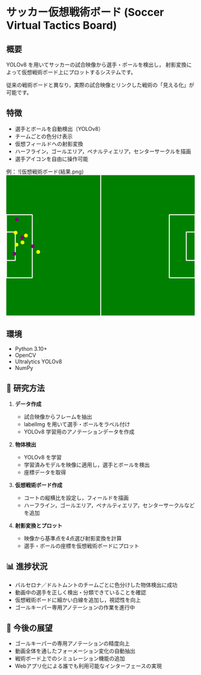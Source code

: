 # サッカー仮想戦術ボード (Soccer Virtual Tactics Board)

## 概要
YOLOv8 を用いてサッカーの試合映像から選手・ボールを検出し，
射影変換によって仮想戦術ボード上にプロットするシステムです。

従来の戦術ボードと異なり，実際の試合映像とリンクした戦術の「見える化」が可能です。

## 特徴
- 選手とボールを自動検出（YOLOv8）
- チームごとの色分け表示
- 仮想フィールドへの射影変換
- ハーフライン，ゴールエリア，ペナルティエリア，センターサークルを描画
- 選手アイコンを自由に操作可能

例： ![仮想戦術ボード(結果.png)
![結果](結果.png)

## 環境
- Python 3.10+
- OpenCV
- Ultralytics YOLOv8
- NumPy

## 🔬 研究方法
1. **データ作成**  
   - 試合映像からフレームを抽出  
   - labelImg を用いて選手・ボールをラベル付け  
   - YOLOv8 学習用のアノテーションデータを作成  

2. **物体検出**  
   - YOLOv8 を学習  
   - 学習済みモデルを映像に適用し，選手とボールを検出  
   - 座標データを取得  

3. **仮想戦術ボード作成**  
   - コートの縦横比を設定し，フィールドを描画  
   - ハーフライン，ゴールエリア，ペナルティエリア，センターサークルなどを追加  

4. **射影変換とプロット**  
   - 映像から基準点を4点選び射影変換を計算  
   - 選手・ボールの座標を仮想戦術ボードにプロット  

## 📊 進捗状況
- バルセロナ／ドルトムントのチームごとに色分けした物体検出に成功  
- 動画中の選手を正しく検出・分類できていることを確認  
- 仮想戦術ボードに細かい白線を追加し，視認性を向上  
- ゴールキーパー専用アノテーションの作業を進行中  

## 🚀 今後の展望
- ゴールキーパーの専用アノテーションの精度向上  
- 動画全体を通したフォーメーション変化の自動抽出  
- 戦術ボード上でのシミュレーション機能の追加  
- Webアプリ化による誰でも利用可能なインターフェースの実現  
